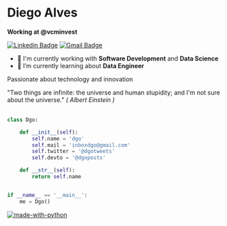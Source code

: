 # Diego Alves

**Working at @vcminvest**

[![Linkedin Badge](https://img.shields.io/badge/-Linkedin-blue?style=flat-square&logo=Linkedin&logoColor=white&link=https://www.linkedin.com/in/diegomoal/)](https://www.linkedin.com/in/diegomoal/)
[![Gmail Badge](https://img.shields.io/badge/-Gmail-c14438?style=flat-square&logo=Gmail&logoColor=white&link=mailto:inboxdgo@gmail.com)](mailto:inboxdgo@gmail.com)

- 🔭 I'm currently working with **Software Development** and **Data Science**
- 🌱 I’m currently learning about **Data Engineer**

Passionate about technology and innovation

"Two things are infinite: the universe and human stupidity; and I'm not sure about the universe."
*( Albert Einstein )*
<br><br>



```python
class Dgo:

    def __init__(self):
        self.name = 'dgo'
        self.mail = 'inboxdgo@gmail.com'
        self.twitter = '@dgotweets'
        self.devto = '@dgoposts'

    def __str__(self):
        return self.name


if __name__ == '__main__':
    me = Dgo()


```
 
[![made-with-python](https://img.shields.io/badge/Made%20with-Python-1f425f.svg)](https://www.python.org/)
